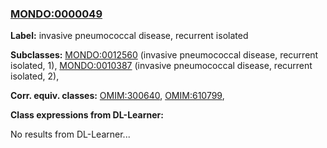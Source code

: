 
### [MONDO:0000049](http://purl.obolibrary.org/obo/MONDO_0000049)
**Label:** invasive pneumococcal disease, recurrent isolated

**Subclasses:** [MONDO:0012560](http://purl.obolibrary.org/obo/MONDO_0012560) (invasive pneumococcal disease, recurrent isolated, 1), [MONDO:0010387](http://purl.obolibrary.org/obo/MONDO_0010387) (invasive pneumococcal disease, recurrent isolated, 2), 

**Corr. equiv. classes:** [OMIM:300640](http://purl.obolibrary.org/obo/OMIM_300640), [OMIM:610799](http://purl.obolibrary.org/obo/OMIM_610799), 

**Class expressions from DL-Learner:**

No results from DL-Learner...



